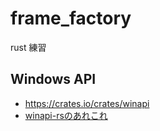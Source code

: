 # frame_factory
rust 練習

## Windows API

* https://crates.io/crates/winapi
* [winapi-rsのあれこれ](https://qiita.com/LNSEAB/items/88056dfd74a50676dec0)
